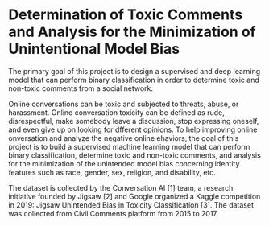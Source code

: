 # Determination of Toxic Comments and Analysis for the Minimization of Unintentional Model Bias
The primary goal of this project is to design a supervised and deep learning model that can perform binary classification in order to determine toxic and non-toxic comments from a social network.

Online conversations can be toxic and subjected to threats, abuse, or harassment. Online conversation toxicity can be defined as rude, disrespectful, make somebody leave a discussion, stop expressing oneself, and even give up on looking for dfferent opinions. To help improving online onversation and analyze the negative online ehaviors, the goal of this project is to build a supervised machine learning model that can perform binary classification, determine toxic and non-toxic comments, and analysis for the minimization of the unintended model bias concerning identity features such as race, gender, sex, religion, and disability, etc.

The dataset is collected by the Conversation AI [1] team, a research initiative founded by Jigsaw [2] and Google organized a Kaggle competition in 2019: Jigsaw Unintended Bias in Toxicity Classification [3]. The dataset was collected from Civil Comments platform from 2015 to 2017.

